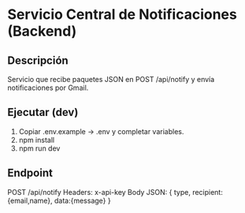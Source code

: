 # Servicio Central de Notificaciones (Backend)

## Descripción
Servicio que recibe paquetes JSON en POST /api/notify y envía notificaciones por Gmail.

## Ejecutar (dev)
1. Copiar .env.example -> .env y completar variables.
2. npm install
3. npm run dev

## Endpoint
POST /api/notify
Headers: x-api-key
Body JSON: { type, recipient:{email,name}, data:{message} }
